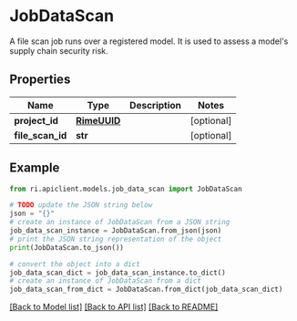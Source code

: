 # JobDataScan

A file scan job runs over a registered model. It is used to assess a model's supply chain security risk.

## Properties

Name | Type | Description | Notes
------------ | ------------- | ------------- | -------------
**project_id** | [**RimeUUID**](RimeUUID.md) |  | [optional] 
**file_scan_id** | **str** |  | [optional] 

## Example

```python
from ri.apiclient.models.job_data_scan import JobDataScan

# TODO update the JSON string below
json = "{}"
# create an instance of JobDataScan from a JSON string
job_data_scan_instance = JobDataScan.from_json(json)
# print the JSON string representation of the object
print(JobDataScan.to_json())

# convert the object into a dict
job_data_scan_dict = job_data_scan_instance.to_dict()
# create an instance of JobDataScan from a dict
job_data_scan_from_dict = JobDataScan.from_dict(job_data_scan_dict)
```
[[Back to Model list]](../README.md#documentation-for-models) [[Back to API list]](../README.md#documentation-for-api-endpoints) [[Back to README]](../README.md)

